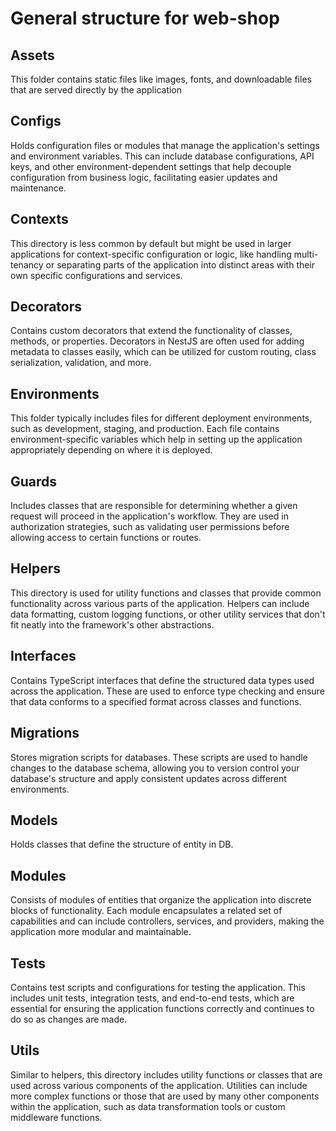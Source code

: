 # General structure for web-shop

## Assets
This folder contains static files like images, fonts, and downloadable files that are served directly by the application

## Configs
Holds configuration files or modules that manage the application's settings and environment variables. This can include database configurations, API keys, and other environment-dependent settings that help decouple configuration from business logic, facilitating easier updates and maintenance.

## Contexts
This directory is less common by default but might be used in larger applications for context-specific configuration or logic, like handling multi-tenancy or separating parts of the application into distinct areas with their own specific configurations and services.

## Decorators
Contains custom decorators that extend the functionality of classes, methods, or properties. Decorators in NestJS are often used for adding metadata to classes easily, which can be utilized for custom routing, class serialization, validation, and more.

## Environments
This folder typically includes files for different deployment environments, such as development, staging, and production. Each file contains environment-specific variables which help in setting up the application appropriately depending on where it is deployed.

## Guards
Includes classes that are responsible for determining whether a given request will proceed in the application's workflow. They are used in authorization strategies, such as validating user permissions before allowing access to certain functions or routes.

## Helpers
This directory is used for utility functions and classes that provide common functionality across various parts of the application. Helpers can include data formatting, custom logging functions, or other utility services that don't fit neatly into the framework's other abstractions.

## Interfaces
Contains TypeScript interfaces that define the structured data types used across the application. These are used to enforce type checking and ensure that data conforms to a specified format across classes and functions.

## Migrations
Stores migration scripts for databases. These scripts are used to handle changes to the database schema, allowing you to version control your database's structure and apply consistent updates across different environments.

## Models
Holds classes that define the structure of entity in DB.

## Modules
Consists of modules of entities that organize the application into discrete blocks of functionality. Each module encapsulates a related set of capabilities and can include controllers, services, and providers, making the application more modular and maintainable.

## Tests
Contains test scripts and configurations for testing the application. This includes unit tests, integration tests, and end-to-end tests, which are essential for ensuring the application functions correctly and continues to do so as changes are made.

## Utils
Similar to helpers, this directory includes utility functions or classes that are used across various components of the application. Utilities can include more complex functions or those that are used by many other components within the application, such as data transformation tools or custom middleware functions.
